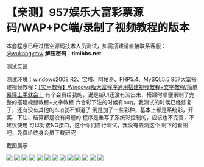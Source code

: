 # 【亲测】957娱乐大富彩票源码/WAP+PC端/录制了视频教程的版本

本套程序已经过悟空源码技术人员测试，如需搭建请直接联系客服：[@wukongymw](http://t.me/wukongymw)
**解压密码：timibbs.net**

测试反馈

测试环境：windows2008 R2、宝塔、阿帕奇、PHP5.4、MySQL5.5
957大富搭建视频教程：[【实用教程】Windows版大富程序通用搭建视频教程+文字教程/简单易懂上手就会！](https://wukongymw.com/200570.html)
有个会员给我的，说是新UI还没有流出来，搭建时顺便录制了完整的搭建视频教程+文字教程
六合彩下注的时候有bug，我测试的时候已经修复了，还有没有其他的bug就不知道了
倒是加了一些彩种，基本上都是系统彩，开奖、下注、结算都是没有问题的
程序是重写了系统彩控制的，应该也不完善，不建议使用
可以对接NG接口，这个你们自行测试，我没有去测这个
剩下的看图吧，免费给终身会员下载研究

截图展示

[![](https://wukongymw.com/wp-content/uploads/2023/10/1698165999-7057017d66d1154.png)](https://wukongymw.com/wp-content/uploads/2023/10/1698165999-7057017d66d1154.png)
[![](https://wukongymw.com/wp-content/uploads/2023/10/1698166001-e64d4ad98c64271.png)](https://wukongymw.com/wp-content/uploads/2023/10/1698166001-e64d4ad98c64271.png)
[![](https://wukongymw.com/wp-content/uploads/2023/10/1698166004-0d716eb4da2f25d.png)](https://wukongymw.com/wp-content/uploads/2023/10/1698166004-0d716eb4da2f25d.png)
[![](https://wukongymw.com/wp-content/uploads/2023/10/1698166006-9442068cb1192a0.png)](https://wukongymw.com/wp-content/uploads/2023/10/1698166006-9442068cb1192a0.png)
[![](https://wukongymw.com/wp-content/uploads/2023/10/1698166009-de31e9b3325b44c.png)](https://wukongymw.com/wp-content/uploads/2023/10/1698166009-de31e9b3325b44c.png)
[![](https://wukongymw.com/wp-content/uploads/2023/10/1698166010-47fb23ae56ebd78.png)](https://wukongymw.com/wp-content/uploads/2023/10/1698166010-47fb23ae56ebd78.png)
[![](https://wukongymw.com/wp-content/uploads/2023/10/1698166012-c0956ecf55a2a5e.png)](https://wukongymw.com/wp-content/uploads/2023/10/1698166012-c0956ecf55a2a5e.png)
[![](https://wukongymw.com/wp-content/uploads/2023/10/1698166020-f66694dcaa4b970.png)](https://wukongymw.com/wp-content/uploads/2023/10/1698166020-f66694dcaa4b970.png)
[![](https://wukongymw.com/wp-content/uploads/2023/10/1698166026-5d44c2d1a96dba4.png)](https://wukongymw.com/wp-content/uploads/2023/10/1698166026-5d44c2d1a96dba4.png)
[![](https://wukongymw.com/wp-content/uploads/2023/10/1698166033-4c8aca73356e265.png)](https://wukongymw.com/wp-content/uploads/2023/10/1698166033-4c8aca73356e265.png)
[![](https://wukongymw.com/wp-content/uploads/2023/10/1698166037-a7fbada1f405935.png)](https://wukongymw.com/wp-content/uploads/2023/10/1698166037-a7fbada1f405935.png)
[![](https://wukongymw.com/wp-content/uploads/2023/10/1698166040-ebf716e74a4ec06.png)](https://wukongymw.com/wp-content/uploads/2023/10/1698166040-ebf716e74a4ec06.png)
[![](https://wukongymw.com/wp-content/uploads/2023/10/1698166043-e8d3ed968479a3f.png)](https://wukongymw.com/wp-content/uploads/2023/10/1698166043-e8d3ed968479a3f.png)
